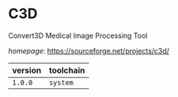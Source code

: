 # C3D

Convert3D Medical Image Processing Tool

*homepage*: <https://sourceforge.net/projects/c3d/>

version | toolchain
--------|----------
``1.0.0`` | ``system``
